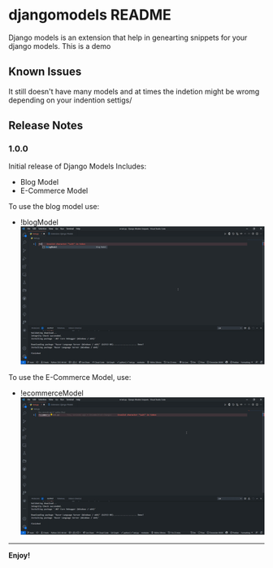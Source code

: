 # djangomodels README

Django models is an extension that help in genearting snippets for your django models. This is a demo


## Known Issues

It still doesn't have many models and at times the indetion might be wromg depending on your indention settigs/

## Release Notes

### 1.0.0

Initial release of Django Models
Includes: 
- Blog Model
- E-Commerce Model


To use the blog model use: 
- !blogModel
![blog](/gifs/blog.gif)

To use the E-Commerce Model, use:
- !ecommerceModel
![blog](/gifs/ecommerce.gif)
-----------------------------------------------------------------------------------------------------------


**Enjoy!**
